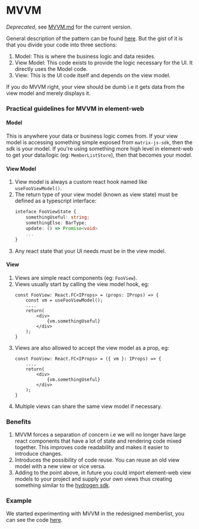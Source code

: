 # MVVM

_Deprecated_, see [MVVM.md](./MVVM.md) for the current version.

General description of the pattern can be found [here](https://en.wikipedia.org/wiki/Model%E2%80%93view%E2%80%93viewmodel). But the gist of it is that you divide your code into three sections:

1. Model: This is where the business logic and data resides.
2. View Model: This code exists to provide the logic necessary for the UI. It directly uses the Model code.
3. View: This is the UI code itself and depends on the view model.

If you do MVVM right, your view should be dumb i.e it gets data from the view model and merely displays it.

### Practical guidelines for MVVM in element-web

#### Model

This is anywhere your data or business logic comes from. If your view model is accessing something simple exposed from `matrix-js-sdk`, then the sdk is your model. If you're using something more high level in element-web to get your data/logic (eg: `MemberListStore`), then that becomes your model.

#### View Model

1. View model is always a custom react hook named like `useFooViewModel()`.
2. The return type of your view model (known as view state) must be defined as a typescript interface:
    ```ts
    inteface FooViewState {
    	somethingUseful: string;
    	somethingElse: BarType;
    	update: () => Promise<void>
    	...
    }
    ```
3. Any react state that your UI needs must be in the view model.

#### View

1. Views are simple react components (eg: `FooView`).
2. Views usually start by calling the view model hook, eg:
    ```tsx
    const FooView: React.FC<IProps> = (props: IProps) => {
    	const vm = useFooViewModel();
    	....
    	return(
    		<div>
    			{vm.somethingUseful}
    		</div>
    	);
    }
    ```
3. Views are also allowed to accept the view model as a prop, eg:
    ```tsx
    const FooView: React.FC<IProps> = ({ vm }: IProps) => {
    	....
    	return(
    		<div>
    			{vm.somethingUseful}
    		</div>
    	);
    }
    ```
4. Multiple views can share the same view model if necessary.

### Benefits

1. MVVM forces a separation of concern i.e we will no longer have large react components that have a lot of state and rendering code mixed together. This improves code readability and makes it easier to introduce changes.
2. Introduces the possibility of code reuse. You can reuse an old view model with a new view or vice versa.
3. Adding to the point above, in future you could import element-web view models to your project and supply your own views thus creating something similar to the [hydrogen sdk](https://github.com/element-hq/hydrogen-web/blob/master/doc/SDK.md).

### Example

We started experimenting with MVVM in the redesigned memberlist, you can see the code [here](https://github.com/vector-im/element-web/blob/develop/src/components/views/rooms/MemberList/MemberListView.tsx).
